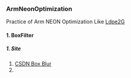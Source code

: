 ### ArmNeonOptimization
Practice of Arm NEON Optimization Like [Ldpe2G](https://github.com/Ldpe2G/ArmNeonOptimization)

#### 1. BoxFilter

##### 1. Site
1. [CSDN Box Blur](https://blog.csdn.net/blogshinelee/article/details/80997324)
2. 

